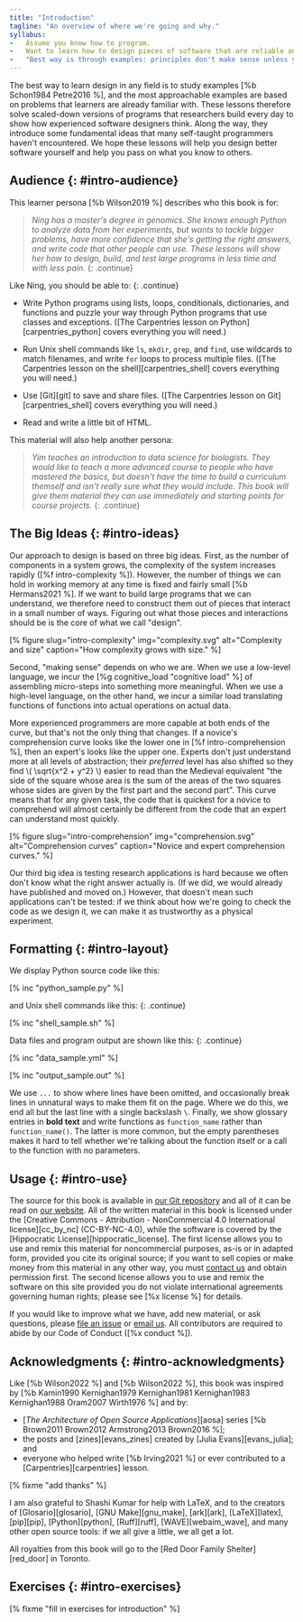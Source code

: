 ```yaml
---
title: "Introduction"
tagline: "An overview of where we're going and why."
syllabus:
-   Assume you know how to program.
-   Want to learn how to design pieces of software that are reliable and reusable.
-   "Best way is through examples: principles don't make sense unless you know how to translate them into specifics."
---
```


The best way to learn design in any field
is to study examples [%b Schon1984 Petre2016 %],
and the most approachable examples are based on
problems that learners are already familiar with.
These lessons therefore solve scaled-down versions
of programs that researchers build every day
to show how experienced software designers think.
Along the way,
they introduce some fundamental ideas
that many self-taught programmers haven't encountered.
We hope these lessons will help you design better software yourself
and help you pass on what you know to others.

## Audience {: #intro-audience}

This learner persona [%b Wilson2019 %] describes who this book is for:

> *Ning has a master's degree in genomics.
> She knows enough Python to analyze data from her experiments,
> but wants to tackle bigger problems,
> have more confidence that she's getting the right answers,
> and write code that other people can use.
> These lessons will show her how to design, build, and test large programs
> in less time and with less pain.*
> {: .continue}

Like Ning, you should be able to:
{: .continue}

-   Write Python programs using lists, loops, conditionals, dictionaries, and functions
    and puzzle your way through Python programs that use classes and exceptions.
    ([The Carpentries lesson on Python][carpentries_python] covers everything you will need.)

-   Run Unix shell commands like `ls`, `mkdir`, `grep`, and `find`,
    use wildcards to match filenames,
    and write `for` loops to process multiple files.
    ([The Carpentries lesson on the shell][carpentries_shell] covers everything you will need.)

-   Use [Git][git] to save and share files.
    ([The Carpentries lesson on Git][carpentries_shell] covers everything you will need.)

-   Read and write a little bit of HTML.

This material will also help another persona:

> *Yim teaches an introduction to data science for biologists.
> They would like to teach a more advanced course
> to people who have mastered the basics,
> but doesn't have the time to build a curriculum themself
> and isn't really sure what they would include.
> This book will give them material they can use immediately
> and starting points for course projects.*
> {: .continue}

## The Big Ideas {: #intro-ideas}

Our approach to design is based on three big ideas.
First,
as the number of components in a system grows,
the complexity of the system increases rapidly
([%f intro-complexity %]).
However,
the number of things we can hold in working memory at any time
is fixed and fairly small [%b Hermans2021 %].
If we want to build large programs that we can understand,
we therefore need to construct them out of pieces
that interact in a small number of ways.
Figuring out what those pieces and interactions should be
is the core of what we call "design".

[% figure
   slug="intro-complexity"
   img="complexity.svg"
   alt="Complexity and size"
   caption="How complexity grows with size."
%]

Second,
"making sense" depends on who we are.
When we use a low-level language,
we incur the [%g cognitive_load "cognitive load" %]
of assembling micro-steps into something more meaningful.
When we use a high-level language,
on the other hand,
we incur a similar load translating functions of functions
into actual operations on actual data.

More experienced programmers are more capable at both ends of the curve,
but that's not the only thing that changes.
If a novice's comprehension curve looks like the lower one in [%f intro-comprehension %],
then an expert's looks like the upper one.
Experts don't just understand more at all levels of abstraction;
their *preferred* level has also shifted
so they find \\( \sqrt{x^2 + y^2} \\) easier to read
than the Medieval equivalent
"the side of the square whose area is the sum of the areas of the two squares
whose sides are given by the first part and the second part".
This curve means that for any given task,
the code that is quickest for a novice to comprehend
will almost certainly be different from the code that
an expert can understand most quickly.

[% figure
   slug="intro-comprehension"
   img="comprehension.svg"
   alt="Comprehension curves"
   caption="Novice and expert comprehension curves."
%]

Our third big idea is testing research applications is hard
because we often don't know what the right answer actually is.
(If we did,
we would already have published and moved on.)
However,
that doesn't mean such applications can't be tested:
if we think about how we're going to check the code as we design it,
we can make it as trustworthy as a physical experiment.

## Formatting {: #intro-layout}

We display Python source code like this:

[% inc "python_sample.py" %]

and Unix shell commands like this:
{: .continue}

[% inc "shell_sample.sh" %]

Data files and program output are shown like this:
{: .continue}

[% inc "data_sample.yml" %]

[% inc "output_sample.out" %]

We use `...` to show where lines have been omitted,
and occasionally break lines in unnatural ways to make them fit on the page.
Where we do this,
we end all but the last line with a single backslash `\`.
Finally,
we show glossary entries in **bold text**
and write functions as `function_name` rather than `function_name()`.
The latter is more common,
but the empty parentheses makes it hard to tell
whether we're talking about the function itself
or a call to the function with no parameters.

## Usage {: #intro-use}

The source for this book is available in <a href="[% config repo %]">our Git repository</a>
and all of it can be read on <a href="[% config site %]">our website</a>.
All of the written material in this book
is licensed under the [Creative Commons - Attribution - NonCommercial 4.0 International license][cc_by_nc]
(CC-BY-NC-4.0),
while the software is covered by the [Hippocratic License][hippocratic_license].
The first license allows you to use and remix this material for noncommercial purposes,
as-is or in adapted form,
provided you cite its original source;
if you want to sell copies or make money from this material in any other way,
you must <a href="mailto:[% config author.email %]">contact us</a> and obtain permission first.
The second license allows you to use and remix the software on this site
provided you do not violate international agreements governing human rights;
please see [%x license %] for details.

If you would like to improve what we have,
add new material,
or ask questions,
please <a href="[% config repo %]">file an issue</a>
or <a href="[% config author.email %]">email us</a>.
All contributors are required to abide by our Code of Conduct
([%x conduct %]).

## Acknowledgments {: #intro-acknowledgments}

Like [%b Wilson2022 %] and [%b Wilson2022 %],
this book was inspired by [%b Kamin1990 Kernighan1979 Kernighan1981 Kernighan1983 Kernighan1988 Oram2007 Wirth1976 %] and by:

-   [*The Architecture of Open Source Applications*][aosa] series
    [%b Brown2011 Brown2012 Armstrong2013 Brown2016 %];
-   the posts and [zines][evans_zines] created by [Julia Evans][evans_julia];
    and
-   everyone who helped write [%b Irving2021 %]
    or ever contributed to a [Carpentries][carpentries] lesson.

[% fixme "add thanks" %]

I am also grateful to Shashi Kumar for help with LaTeX,
and to the creators of
[Glosario][glosario],
[GNU Make][gnu_make],
[ark][ark],
[LaTeX][latex],
[pip][pip],
[Python][python],
[Ruff][ruff],
[WAVE][webaim_wave],
and many other open source tools:
if we all give a little,
we all get a lot.

All royalties from this book will go to the [Red Door Family Shelter][red_door] in Toronto.

## Exercises {: #intro-exercises}

[% fixme "fill in exercises for introduction" %]
